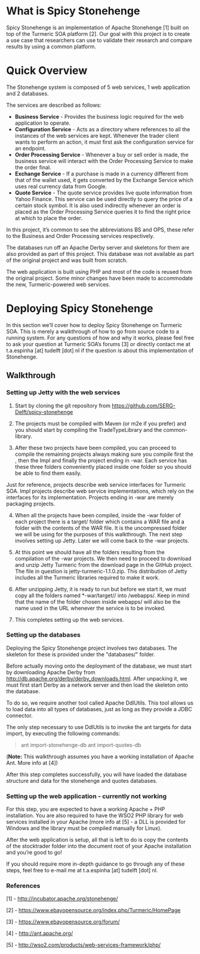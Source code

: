 # What is Spicy Stonehenge

Spicy Stonehenge is an implementation of Apache Stonehenge [1] built on top of the Turmeric SOA platform [2]. Our goal with this project is to create a use case that researchers can use to validate their research and compare results by using a common platform.

# Quick Overview

The Stonehenge system is composed of 5 web services, 1 web application and 2 databases.

The services are described as follows:

*   **Business Service** - Provides the business logic required for the web application to operate.
*   **Configuration Service** - Acts as a directory where references to all the instances of the web services are kept. Whenever the trader client wants to perform an action, it must first ask the configuration service for an endpoint.
*   **Order Processing Service** - Whenever a buy or sell order is made, the business service will interact with the Order Processing Service to make the order final.
*   **Exchange Service** - If a purchase is made in a currency different from that of the wallet used, it gets converted by the Exchange Service which uses real currency data from Google.
*   **Quote Service** - The quote service provides live quote information from Yahoo Finance. This service can be used directly to query the price of a certain stock symbol. It is also used indirectly whenever an order is placed as the Order Processing Service queries it to find the right price at which to place the order.

In this project, it’s common to see the abbreviations BS and OPS, these refer to the Business and Order Processing services respectively.

The databases run off an Apache Derby server and skeletons for them are also provided as part of this project. This database was not available as part of the original project and was built from scratch.

The web application is built using PHP and most of the code is reused from the original project. Some minor changes have been made to accommodate the new, Turmeric-powered web services.

# Deploying Spicy Stonehenge

In this section we’ll cover how to deploy Spicy Stonehenge on Turmeric SOA. This is merely a walkthrough of how to go from source code to a running system. For any questions of how and why it works, please feel free to ask your question at Turmeric SOA’s forums [3] or directly contact me at t.a.espinha [at] tudelft [dot] nl if the question is about this implementation of Stonehenge.

## Walkthrough

### Setting up Jetty with the web services

1. Start by cloning the git repository from https://github.com/SERG-Delft/spicy-stonehenge

2. The projects must be compiled with Maven (or m2e if you prefer) and you should start by compiling the TradeTypeLibrary and the common-library.

3. After these two projects have been compiled, you can proceed to compile the remaining projects always making sure you compile first the <project-name>, then the <project-name>Impl and finally the project ending in -war. Each service has these three folders conveniently placed inside one folder so you should be able to find them easily.

Just for reference, <project-name> projects describe web service interfaces for Turmeric SOA.
<project-name>Impl projects describe web service implementations, which rely on the interfaces for its implementation.
Projects ending in -war are merely packaging projects.

4. When all the projects have been compiled, inside the -war folder of each project there is a target/ folder which contains a WAR file and a folder with the contents of the WAR file. It is the uncompressed folder we will be using for the purposes of this walkthrough. The next step involves setting up Jetty. Later we will come back to the -war projects. 

5. At this point we should have all the folders resulting from the compilation of the -war projects. We then need to proceed to download and unzip Jetty Turmeric from the download page in the GitHub project. The file in question is jetty-turmeric-1.1.0.zip. This distribution of Jetty includes all the Turmeric libraries required to make it work.

6. After unzipping Jetty, it is ready to run but before we start it, we must copy all the folders named *-war/target/<project-name>/ into <jetty>/webapps/. Keep in mind that the name of the folder chosen inside webapps/ will also be the name used in the URL whenever the service is to be invoked.

7. This completes setting up the web services.

### Setting up the databases

Deploying the Spicy Stonehenge project involves two databases. The skeleton for these is provided under the "databases/" folder.

Before actually moving onto the deployment of the database, we must start by downloading Apache Derby from http://db.apache.org/derby/derby_downloads.html. After unpacking it, we must first start Derby as a network server and then load the skeleton onto the database.

To do so, we require another tool called Apache DdlUtils. This tool allows us to load data into all types of databases, just as long as they provide a JDBC connector.

The only step necessary to use DdlUtils is to invoke the ant targets for data import, by executing the following commands:

> ant import-stonehenge-db
> ant import-quotes-db

(**Note:** This walkthrough assumes you have a working installation of Apache Ant. More info at [4])

After this step completes successfully, you will have loaded the database structure and data for the stonehenge and quotes databases.

### Setting up the web application - currently not working

For this step, you are expected to have a working Apache + PHP installation. You are also required to have the WSO2 PHP library for web services installed in your Apache (more info at [5] - a DLL is provided for Windows and the library must be compiled manually for Linux).

After the web application is setup, all that is left to do is copy the contents of the stocktrader folder into the document root of your Apache installation and you’re good to go!

If you should require more in-depth guidance to go through any of these steps, feel free to e-mail me at t.a.espinha [at] tudelft [dot] nl.

### References

[1] - http://incubator.apache.org/stonehenge/

[2] - https://www.ebayopensource.org/index.php/Turmeric/HomePage

[3] - https://www.ebayopensource.org/forum/

[4] - http://ant.apache.org/

[5] - http://wso2.com/products/web-services-framework/php/
